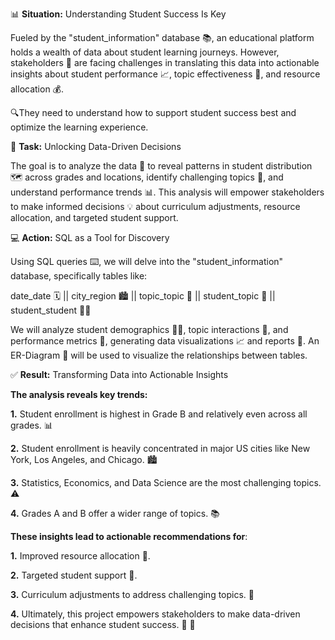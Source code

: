 📊 **Situation:**  Understanding Student Success Is Key

Fueled by the "student_information" database 📚, an educational platform holds a wealth of data about student learning journeys. However, stakeholders 👥 are facing challenges in translating this data into actionable insights about student performance 📈, topic effectiveness 📝, and resource allocation 💰. 

🔍They need to understand how to support student success best and optimize the learning experience.



🎯 **Task:**  Unlocking Data-Driven Decisions

The goal is to analyze the data 🔬 to reveal patterns in student distribution 🗺️ across grades and locations, identify challenging topics 🤯, and understand performance trends 📊.
This analysis will empower stakeholders to make informed decisions 💡 about curriculum adjustments, resource allocation, and targeted student support.



💻 **Action:**  SQL as a Tool for Discovery

Using SQL queries ⌨️, we will delve into the "student_information" database, specifically tables like:

date_date 🗓️ || city_region 🏙️ || topic_topic 📝  || student_topic 🤝 || student_student 🧑‍🎓 

We will analyze student demographics 🧑‍🎓, topic interactions 🤝, and performance metrics 💯, generating data visualizations 📈 and reports 📄.
An ER-Diagram 🔗 will be used to visualize the relationships between tables.



✅ **Result:** Transforming Data into Actionable Insights

**The analysis reveals key trends:**  
  
  **1.** Student enrollment is highest in Grade B and relatively even across all grades. 📊
  
  **2.** Student enrollment is heavily concentrated in major US cities like New York, Los Angeles, and Chicago. 🏙️
  
  **3.** Statistics, Economics, and Data Science are the most challenging topics. ⚠️
  
  **4.** Grades A and B offer a wider range of topics. 📚

**These insights lead to actionable recommendations for**:
  
  **1.** Improved resource allocation 💸.
  
  **2.** Targeted student support 🤝.
  
  **3.** Curriculum adjustments to address challenging topics. 📝
  
  **4.** Ultimately, this project empowers stakeholders to make data-driven decisions that enhance student success. 🎉 📣
